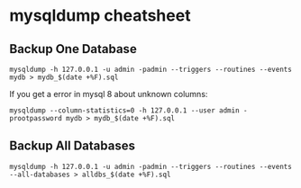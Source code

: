 # mysqldump cheatsheet

## Backup One Database

```
mysqldump -h 127.0.0.1 -u admin -padmin --triggers --routines --events mydb > mydb_$(date +%F).sql
```

If you get a error in mysql 8 about unknown columns:

```
mysqldump --column-statistics=0 -h 127.0.0.1 --user admin -prootpassword mydb > mydb_$(date +%F).sql
```

## Backup All Databases

```
mysqldump -h 127.0.0.1 -u admin -padmin --triggers --routines --events --all-databases > alldbs_$(date +%F).sql
```

